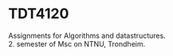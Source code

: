 # TDT4120
Assignments for Algorithms and datastructures. </br>
2. semester of Msc on NTNU, Trondheim.
